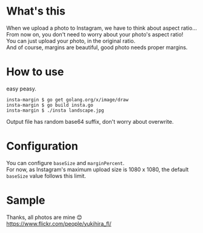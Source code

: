 # What's this
When we upload a photo to Instagram, we have to think about aspect ratio...  
From now on, you don't need to worry about your photo's aspect ratio!  
You can just upload your photo, in the original ratio.  
And of course, margins are beautiful, good photo needs proper margins.

# How to use
easy peasy.
```
insta-margin $ go get golang.org/x/image/draw
insta-margin $ go build insta.go 
insta-margin $ ./insta landscape.jpg 
```

Output file has random base64 suffix, don't worry about overwrite.

# Configuration
You can configure `baseSize` and `marginPercent`.  
For now, as Instagram's maximum upload size is 1080 x 1080, the default `baseSize` value follows this limit.

# Sample


Thanks, all photos are mine 😊  
https://www.flickr.com/people/yukihira_fl/